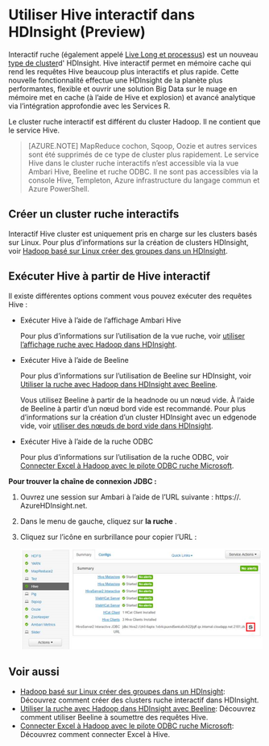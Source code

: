 <properties
    pageTitle="Utiliser Hive interactif dans HDInsight | Microsoft Azure"
    description="Découvrez comment utiliser Interactive ruche (Hive sur LLAP) dans HDInsight."
    keywords=""
    services="hdinsight"
    documentationCenter=""
    tags="azure-portal"
    authors="mumian" 
    manager="jhubbard"
    editor="cgronlun"/>

<tags
    ms.service="hdinsight"
    ms.workload="big-data"
    ms.tgt_pltfrm="na"
    ms.devlang="na"
    ms.topic="article"
    ms.date="10/27/2016"
    ms.author="jgao"/>


# <a name="use-interactive-hive-in-hdinsight-preview"></a>Utiliser Hive interactif dans HDInsight (Preview)

Interactif ruche (également appelé [Live Long et processus]( https://cwiki.apache.org/confluence/display/Hive/LLAP)) est un nouveau [type de cluster]( hdinsight-hadoop-provision-linux-clusters.md#cluster-types)d' HDInsight.  Hive interactif permet en mémoire cache qui rend les requêtes Hive beaucoup plus interactifs et plus rapide. Cette nouvelle fonctionnalité effectue une HDInsight de la planète plus performantes, flexible et ouvrir une solution Big Data sur le nuage en mémoire met en cache (à l’aide de Hive et explosion) et avancé analytique via l’intégration approfondie avec les Services R. 

Le cluster ruche interactif est différent du cluster Hadoop. Il ne contient que le service Hive. 

> [AZURE.NOTE] MapReduce cochon, Sqoop, Oozie et autres services sont été supprimés de ce type de cluster plus rapidement.
Le service Hive dans le cluster ruche interactifs n’est accessible via la vue Ambari Hive, Beeline et ruche ODBC. Il ne sont pas accessibles via la console Hive, Templeton, Azure infrastructure du langage commun et Azure PowerShell. 


 


## <a name="create-an-interactive-hive-cluster"></a>Créer un cluster ruche interactifs

Interactif Hive cluster est uniquement pris en charge sur les clusters basés sur Linux. Pour plus d’informations sur la création de clusters HDInsight, voir [Hadoop basé sur Linux créer des groupes dans un HDInsight](hdinsight-hadoop-provision-linux-clusters.md).


## <a name="execute-hive-from-interactive-hive"></a>Exécuter Hive à partir de Hive interactif

Il existe différentes options comment vous pouvez exécuter des requêtes Hive :

- Exécuter Hive à l’aide de l’affichage Ambari Hive

    Pour plus d’informations sur l’utilisation de la vue ruche, voir [utiliser l’affichage ruche avec Hadoop dans HDInsight]( hdinsight-hadoop-use-hive-ambari-view.md).

- Exécuter Hive à l’aide de Beeline

    Pour plus d’informations sur l’utilisation de Beeline sur HDInsight, voir [Utiliser la ruche avec Hadoop dans HDInsight avec Beeline](hdinsight-hadoop-use-hive-beeline.md).

    Vous utilisez Beeline à partir de la headnode ou un nœud vide.  À l’aide de Beeline à partir d’un nœud bord vide est recommandé.  Pour plus d’informations sur la création d’un cluster HDInsight avec un edgenode vide, voir [utiliser des nœuds de bord vide dans HDInsight](hdinsight-apps-use-edge-node.md).

- Exécuter Hive à l’aide de la ruche ODBC

    Pour plus d’informations sur l’utilisation de la ruche ODBC, voir [Connecter Excel à Hadoop avec le pilote ODBC ruche Microsoft](hdinsight-connect-excel-hive-odbc-driver.md).

**Pour trouver la chaîne de connexion JDBC :**

1.  Ouvrez une session sur Ambari à l’aide de l’URL suivante : https://<ClusterName>. AzureHDInsight.net.
2.  Dans le menu de gauche, cliquez sur **la ruche** .
3.  Cliquez sur l’icône en surbrillance pour copier l’URL :

    ![HDInsight Hadoop Hive interactif LLAP JDBC](./media/hdinsight-hadoop-use-interactive-hive/hdinsight-hadoop-use-interactive-hive-jdbc.png)

## <a name="see-also"></a>Voir aussi
-   [Hadoop basé sur Linux créer des groupes dans un HDInsight](hdinsight-hadoop-provision-linux-clusters.md): Découvrez comment créer des clusters ruche interactif dans HDInsight.
-   [Utiliser la ruche avec Hadoop dans HDInsight avec Beeline](hdinsight-hadoop-use-hive-beeline.md): Découvrez comment utiliser Beeline à soumettre des requêtes Hive.
-   [Connecter Excel à Hadoop avec le pilote ODBC ruche Microsoft](hdinsight-connect-excel-hive-odbc-driver.md): Découvrez comment connecter Excel à Hive.
